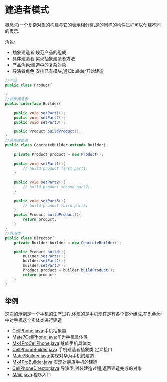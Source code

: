 # 建造者模式
概念:将一个复杂对象的构建与它的表示相分离,是的同样的构件过程可以创建不同的表示.

角色:
  - 抽象建造者:规范产品的组成
  - 具体建造者:实现抽象建造者方法
  - 产品角色:建造中的复杂对象
  - 导演者角色:安排已有模块,通知builder开始建造
 
```java
//产品
public class Product{
	
}	
//抽象建造者
public interface Builder{
	
	public void setPart1();
	public void setPart2();
	public void setPart3();
	
	public Product buildProduct();
}
//具体建造者
public class ConcreteBuilder extends Builder{
	
	private Product product = new Product();
	
	public void setPart1(){
		// build product first part1;
	}
	
	public void setPart2(){
		// build product second part2;
	}
	
	public void setPart3(){
		// build product third part3;
	}
	public Product buildProduct(){
		return product;
	}
}
//导演类
public class Director{
	private Builder builder = new ConcreteBuilder();
	
	public Product build(){
		builder.setPart1();
		builder.setPart2();
		builder.setPart3();
		Product product = builder.buildProduct();
		return product;
	}
}
```

## 举例
这次的示例是一个手机的生产过程,体现的是手机现在是有各个部分组成,在Builder中对手机这个实体类进行建造

- [CellPhone.java](./CellPhone.java):手机抽象类
- [Mate7CellPhone.java](./Mate7CellPhone.java):华为手机具体类
- [Mx4ProCellPhone.java](./Mx4ProCellPhone.java):魅族手机具体类
- [CellPhoneBuilder.java](./CellPhoneBuilder.java):手机建造者抽象类,定义接口
- [Mate7Builder.java](./Mate7Builder.java):实现对华为手机的建造
- [Mx4ProBuilder.java](./Mx4ProBuilder.java):实现对魅族手机的建造
- [CellPhoneDirector.java](./CellPhoneDirector.java):导演类,封装建造过程,返回建造完成的对象
- [Main.java](./Main.java):程序入口
	
	
	
	
	
	
	
	
	
	
	
	
